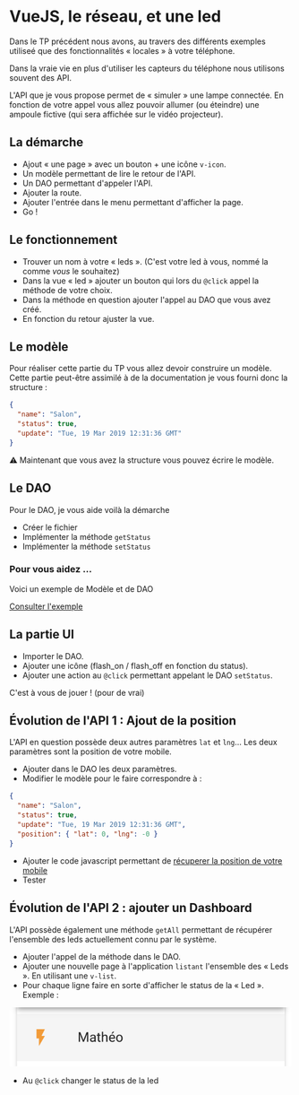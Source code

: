 # VueJS, le réseau, et une led

Dans le TP précédent nous avons, au travers des différents exemples utiliseé que des fonctionnalités « locales » à votre téléphone.

Dans la vraie vie en plus d'utiliser les capteurs du téléphone nous utilisons souvent des API.

L'API que je vous propose permet de « simuler » une lampe connectée. En fonction de votre appel vous allez pouvoir allumer (ou éteindre) une ampoule fictive (qui sera affichée sur le vidéo projecteur).

## La démarche

- Ajout « une page » avec un bouton + une icône `v-icon`.
- Un modèle permettant de lire le retour de l'API.
- Un DAO permettant d'appeler l'API.
- Ajouter la route.
- Ajouter l'entrée dans le menu permettant d'afficher la page.
- Go !

## Le fonctionnement

- Trouver un nom à votre « leds ». (C'est votre led à vous, nommé la comme _vous_ le souhaitez)
- Dans la vue « led » ajouter un bouton qui lors du `@click` appel la méthode de votre choix.
- Dans la méthode en question ajouter l'appel au DAO que vous avez créé.
- En fonction du retour ajuster la vue.

## Le modèle

Pour réaliser cette partie du TP vous allez devoir construire un modèle. Cette partie peut-être assimilé à de la documentation je vous fourni donc la structure :

```json
{
  "name": "Salon",
  "status": true,
  "update": "Tue, 19 Mar 2019 12:31:36 GMT"
}
```

⚠️ Maintenant que vous avez la structure vous pouvez écrire le modèle.

## Le DAO

Pour le DAO, je vous aide voilà la démarche 

- Créer le fichier
- Implémenter la méthode `getStatus`
- Implémenter la méthode `setStatus`

### Pour vous aidez …

Voici un exemple de Modèle et de DAO

[Consulter l'exemple](https://gist.github.com/c4software/30947f2a86eb0ab065d26a6ed0edb3e9)

## La partie UI

- Importer le DAO.
- Ajouter une icône (flash_on / flash_off en fonction du status).
- Ajouter une action au `@click` permettant appelant le DAO `setStatus`.

C'est à vous de jouer ! (pour de vrai)

## Évolution de l'API 1 : Ajout de la position

L'API en question possède deux autres paramètres `lat` et `lng`… Les deux paramètres sont la position de votre mobile.

- Ajouter dans le DAO les deux paramètres.
- Modifier le modèle pour le faire correspondre à :

```json
{
  "name": "Salon",
  "status": true,
  "update": "Tue, 19 Mar 2019 12:31:36 GMT",
  "position": { "lat": 0, "lng": -0 }
}
```

- Ajouter le code javascript permettant de [récuperer la position de votre mobile](https://developer.mozilla.org/en-US/docs/Web/API/Geolocation_API)
- Tester

## Évolution de l'API 2 : ajouter un Dashboard

L'API possède également une méthode `getAll` permettant de récupérer l'ensemble des leds actuellement connu par le système.

- Ajouter l'appel de la méthode dans le DAO.
- Ajouter une nouvelle page à l'application `listant` l'ensemble des « Leds ». En utilisant une `v-list`.
- Pour chaque ligne faire en sorte d'afficher le status de la « Led ». Exemple :

![Led status](./ressources/led_status_example.png)

- Au `@click` changer le status de la led
